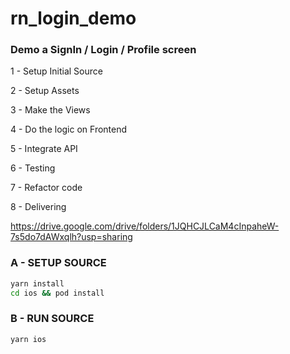 # rn_login_demo

### Demo a SignIn / Login / Profile screen 

1 - Setup Initial Source 

2 - Setup Assets 

3 - Make the Views 

4 - Do the logic on Frontend

5 - Integrate API 

6 - Testing

7 - Refactor code

8 - Delivering 

https://drive.google.com/drive/folders/1JQHCJLCaM4cInpaheW-7s5do7dAWxqlh?usp=sharing

### A - SETUP SOURCE

```bash
yarn install
cd ios && pod install
```
### B - RUN SOURCE
```bash
yarn ios
```
